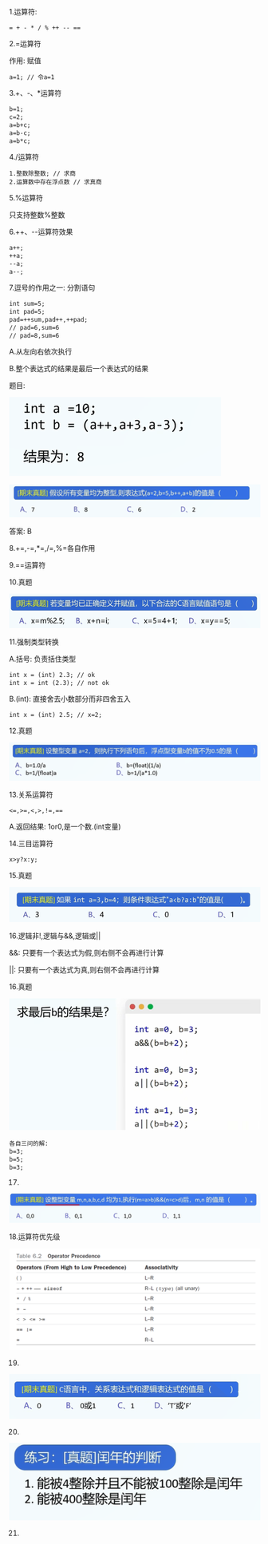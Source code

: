 1.运算符:

```
= + - * / % ++ -- ==
```

2.=运算符

作用: 赋值

```
a=1; // 令a=1
```

3.+、-、*运算符

```
b=1;
c=2;
a=b+c;
a=b-c;
a=b*c;
```



4./运算符

```
1.整数除整数; // 求商
2.运算数中存在浮点数 // 求真商
```



5.%运算符

只支持整数%整数



6.++、--运算符效果

```
a++;
++a;
--a;
a--;
```



7.逗号的作用之一: 分割语句

```
int sum=5;
int pad=5;
pad=++sum,pad++,++pad;
// pad=6,sum=6
// pad=8,sum=6
```

A.从左向右依次执行

B.整个表达式的结果是最后一个表达式的结果

题目: 

![image-20250121172005829](Pics/image-20250121172005829.png)

![image-20250121172021593](Pics/image-20250121172021593.png)

答案: B

8.+=,-=,*=,/=,%=各自作用



9.==运算符



10.真题

![image-20250121163311023](Pics/image-20250121163311023.png)



11.强制类型转换

A.括号: 负责括住类型

```
int x = (int) 2.3; // ok
int x = int (2.3); // not ok
```

B.(int): 直接舍去小数部分而非四舍五入

```
int x = (int) 2.5; // x=2;
```



12.真题

![image-20250121163613186](Pics/image-20250121163613186.png)



13.关系运算符

```
<=,>=,<,>,!=,==
```

A.返回结果: 1or0,是一个数.(int变量)

14.三目运算符

```
x>y?x:y;
```

15.真题

![image-20250121164008255](Pics/image-20250121164008255.png)

16.逻辑非!,逻辑与&&,逻辑或||

&&: 只要有一个表达式为假,则右侧不会再进行计算

||: 只要有一个表达式为真,则右侧不会再进行计算

16.真题



![image-20250121164141690](Pics/image-20250121164141690.png)

```
各自三问的解:
b=3;
b=5;
b=3;
```

17.

![image-20250121164314857](Pics/image-20250121164314857.png)

18.运算符优先级

![image-20250121171745020](Pics/image-20250121171745020.png)

19.

![image-20250121171829232](Pics/image-20250121171829232.png)

20.

![image-20250121171843704](Pics/image-20250121171843704.png)

21.